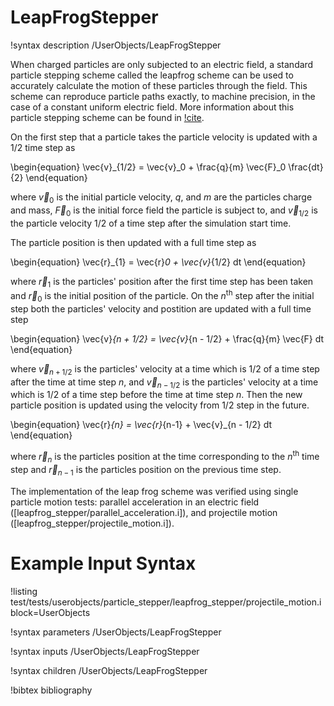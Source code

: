 # LeapFrogStepper

!syntax description /UserObjects/LeapFrogStepper

When charged particles are only subjected to an electric field, a standard particle stepping scheme called the leapfrog scheme can be used to accurately calculate the motion of these particles through the field. This scheme can reproduce particle paths exactly, to machine precision, in the case of a constant uniform electric field. More information about this particle stepping scheme can be found in [!cite](Birdsall_Langdon_1991).

On the first step that a particle takes the particle velocity is updated with a 1/2 time step as

\begin{equation}
  \vec{v}_{1/2} = \vec{v}_0 + \frac{q}{m} \vec{F}_0 \frac{dt}{2}
\end{equation}

where $\vec{v}_{0}$ is the initial particle velocity, $q$, and $m$ are the particles charge and mass, $\vec{F}_0$ is the initial force field the particle is subject to, and $\vec{v}_{1/2}$ is the particle velocity 1/2 of a time step after the simulation start time.

The particle position is then updated with a full time step as

\begin{equation}
  \vec{r}_{1} = \vec{r}_0 + \vec{v}_{1/2} dt
\end{equation}

where $\vec{r}_{1}$ is the particles' position after the first time step has been taken and $\vec{r}_0$ is the initial position of the particle. On the $n^\text{th}$ step after the initial step both the particles' velocity and postition are updated with a full time step

\begin{equation}
  \vec{v}_{n + 1/2} = \vec{v}_{n - 1/2} + \frac{q}{m} \vec{F} dt
\end{equation}

where $\vec{v}_{n + 1/2}$ is the particles' velocity at a time which is 1/2 of a time step after the time at time step $n$, and $\vec{v}_{n - 1/2}$ is the particles' velocity at a time which is 1/2 of a time step before the time at time step $n$. Then the new particle position is updated using the velocity from 1/2 step in the future.

\begin{equation}
  \vec{r}_{n} = \vec{r}_{n-1} + \vec{v}_{n - 1/2} dt
\end{equation}

where $\vec{r}_{n}$ is the particles position at the time corresponding to the $n^\text{th}$ time step and $\vec{r}_{n-1}$ is the particles position on the previous time step.

The implementation of the leap frog scheme was verified using single particle motion tests: parallel acceleration in an electric field ([leapfrog_stepper/parallel_acceleration.i]), and projectile motion ([leapfrog_stepper/projectile_motion.i]).

# Example Input Syntax

!listing test/tests/userobjects/particle_stepper/leapfrog_stepper/projectile_motion.i block=UserObjects

!syntax parameters /UserObjects/LeapFrogStepper

!syntax inputs /UserObjects/LeapFrogStepper

!syntax children /UserObjects/LeapFrogStepper

!bibtex bibliography
